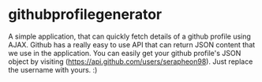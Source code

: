 # githubprofilegenerator
A simple application, that can quickly fetch details of a github profile using AJAX. Github has a really easy to use API that can return JSON content that we use in the application.
You can easily get your github profile's JSON object by visiting (https://api.github.com/users/serapheon98). Just replace the username with yours. :)
